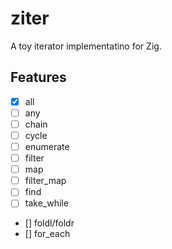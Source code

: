 # ziter

A toy iterator implementatino for Zig.

## Features

- [x] all
- [ ] any
- [ ] chain
- [ ] cycle
- [ ] enumerate
- [ ] filter
- [ ] map
- [ ] filter_map
- [ ] find
- [ ] take_while
- [] foldl/foldr
- [] for_each
